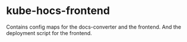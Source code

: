 # kube-hocs-frontend
Contains config maps for the docs-converter and the frontend. And the deployment script for the frontend.
